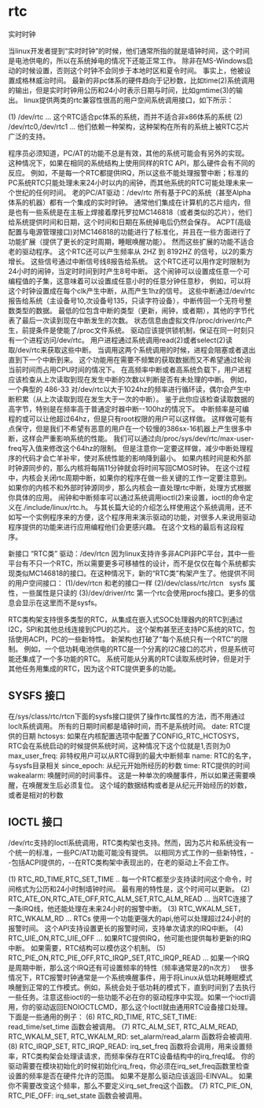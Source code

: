# rtc

实时时钟

当linux开发者提到“实时时钟”的时候，他们通常所指的就是墙钟时间，这个时间是电池供电的，所以在系统掉电的情况下还能正常工作。
除非在MS-Windows启动的时候设置，否则这个时钟不会同步于本地时区和夏令时间。
事实上，他被设置成格林威治时间。
最新的非pc体系的硬件趋向于记秒数，比如time(2)系统调用的输出，但是实时时钟用公历和24小时表示日期与时间，比如gmtime(3)的输出。
linux提供两类的rtc兼容性很高的用户空间系统调用接口，如下所示：

(1) /dev/rtc ... 这个RTC适合pc体系的系统，而并不适合非x86体系的系统
(2) /dev/rtc0,/dev/rtc1 ... 他们依赖一种架构，这种架构在所有的系统上被RTC芯片广泛的支持。

程序员必须知道，PC/AT的功能不总是有效，其他的系统可能会有另外的实现。
这种情况下，如果在相同的系统结构上使用同样的RTC API，那么硬件会有不同的反应。
例如，不是每一个RTC都提供IRQ，所以这些不能处理报警中断；标准的PC系统RTC只能处理未来24小时以内的闹钟，而其他系统的RTC可能处理未来一个世纪的任何时间。
老的PC/AT驱动：/dev/rtc
所有基于PC的系统（甚至Alpha体系的机器）都有一个集成的实时时钟。
通常他们集成在计算机的芯片组内，但是也有一些系统是在主板上焊接着摩托罗拉MC146818（或者类似的芯片），他们给系统提供时间和日期，这个时间和日期在系统掉电后仍然会保存。
ACPT(高级配置与电源管理接口)对MC146818的功能进行了标准化，并且在一些方面进行了功能扩展（提供了更长的定时周期，睡眠唤醒功能）。
然而这些扩展的功能不适合老的驱动程序。
这个RTC还可以产生频率从 2HZ 到 8192HZ 的信号，以2的乘方增长。
这些信号通过中断信号线8报告给系统。
这个RTC还可以用作定时限制为24小时的闹钟，当定时时间到时产生8号中断。
这个闹钟可以设置成任意一个可编程值的子集，这意味着可以设置成任意小时的任意分钟任意秒，
例如，可以将这个时钟设置成在每个clk产生中断，从而产生1hz的信号。
这些中断通过/dev/rtc报告给系统（主设备号10,次设备号135，只读字符设备），中断传回一个无符号整数类型的数据。
最低的位包含中断的类型（更新，闹钟，或者期），其他的字节代表了最后一次读到现在中断发生的次数。
状态信息由虚拟文件/proc/driver/rtc产生，前提条件是使能了/proc文件系统。
驱动应该提供锁机制，保证在同一时刻只有一个进程访问/dev/rtc。
用户进程通过系统调用read(2)或者select(2)读取/dev/rtc来获取这些中断。
当调用这两个系统调用的时候，进程会阻塞或者退出直到下一个中断到来。
这个功能用在需要不频繁的获取数据而又不希望通过轮询当前时间而占用CPU时间的情况下。
在高频率中断或者高系统负载下，用户进程应该检查从上次读取到现在发生中断的次数以判断是否有未处理的中断。
例如，一个典型的 486-33 对/dev/rtc以大于1024hz的频率进行循环读，偶尔会产生中断积累（从上次读取到现在发生大于一次的中断）。
鉴于此你应该检查读取数据的高字节，特别是在频率高于普通定时器中断--100hz的情况下。
中断频率是可编程的或可以让他超过64hz，但是只有root权限的用户可以这样做。
这样做可能有点保守，但是我们不希望有恶意的用户在一个较慢的386sx-16机器上产生很多中断，这样会严重影响系统的性能。
我们可以通过向/proc/sys/dev/rtc/max-user-freq写入值来修改这个64hz的限制。
但是注意你一定要这样做，减少中断处理程序的代码才会亡羊补牢，使对系统性能的影响降到最小。
如果内核时间是和外部时钟源同步的，那么内核将每隔11分钟就会将时间写回CMOS时钟。
在这个过程中，内核会关闭rtc周期中断，如果你的程序在做一些关键的工作一定要注意到。
如果你的内核不和外部时钟源同步，那么内核会一直处理rtc中断，处理方式根据你具体的应用。
闹钟和中断频率可以通过系统调用ioctl(2)来设置，ioctl的命令定义在./include/linux/rtc.h。
与其长篇大论的介绍怎么样使用这个系统调用，还不如写一个实例程序来的方便，这个程序用来演示驱动的功能，对很多人来说用驱动程序提供的功能来进行应用编程他们会更感兴趣。
在这个文档的最后有这段程序。

新接口 “RTC类” 驱动：/dev/rtcn
因为linux支持许多非ACPI非PC平台，其中一些平台有不只一个RTC，所以需要更多可移植性的设计，而不是仅仅在每个系统都实现类似MC146818的接口。在这种情况下，新的“RTC类”构架产生了。他提供不同的用户空间接口：
(1)/dev/rtcn 和老的接口一样
(2)/dev/class/rtc/rtcn   sysfs 属性，一些属性是只读的
(3)/dev/driver/rtc 第一个rtc会使用procfs接口。更多的信息会显示在这里而不是sysfs。

RTC类构架支持很多类型的RTC，从集成在嵌入式SOC处理器内的RTC到通过I2C，SPI和其他总线连接到CPU的芯片。
这个架构甚至还支持PC系统的RTC，包括使用ACPI，PC的一些新特性。
新架构也打破了“每个系统只有一个RTC”的限制。
例如，一个低功耗电池供电的RTC是一个分离的I2C接口的芯片，但是系统可能还集成了一个多功能的RTC。
系统可能从分离的RTC读取系统时钟，但是对于其他任务用集成的RTC，因为这个RTC提供更多的功能。


SYSFS 接口
--------------------
在/sys/class/rtc/rtcn下面的sysfs接口提供了操作rtc属性的方法，而不用通过Ioclt系统调用。
所有的日期时间都是墙钟时间，而不是系统时间。
date:
    RTC提供的日期
hctosys:
    如果在内核配置选项中配置了CONFIG_RTC_HCTOSYS，RTC会在系统启动的时候提供系统时间，这种情况下这个位就是1,否则为0
max_user_freq:
    非特权用户可以从RTC得到的最大中断频率
name:
    RTC的名字，与sysfs目录相关
since_epoch:
    从纪元开始所经历的秒数
time:
    RTC提供的时间
wakealarm:
    唤醒时间的时间事件。 这是一种单次的唤醒事件，所以如果还需要唤醒，在唤醒发生后必须复位。
    这个域的数据结构或者是从纪元开始经历的妙数，或者是相对的秒数

IOCTL 接口
----------------------
/dev/rtc支持的Ioctl系统调用，RTC类构架也支持。然而，因为芯片和系统没有一个统一的标准，一些PC/AT功能可能没有提供。
以相同方式工作的一些新特性，--包括ACPI提供的，--在RTC类构架中表现出的，在老的驱动上不会工作。

(1) RTC_RD_TIME,RTC_SET_TIME .. 
    每一个RTC都至少支持读时间这个命令，时间格式为公历和24小时制墙钟时间。
    最有用的特性是，这个时间可以更新。
(2) RTC_ATE_ON,RTC_ATE_OFF,RTC_ALM_SET,RTC_ALM_READ ... 
    当RTC连接了一条IRQ线，他还能处理在未来24小时的报警中断。
(3) RTC_WKALM_SET，RTC_WKALM_RD ... 
    RTCs 使用一个功能更强大的api,他可以处理超过24小时的报警时间。
    这个API支持设置更长的报警时间，支持单次请求的IRQ中断。
(4) RTC_UIE_ON,RTC_UIE_OFF ... 
    如果RTC提供IRQ，他可能也提供每秒更新的IRQ中断。
    如果需要，RTC结构可以模仿这个机制。
(5) RTC_PIE_ON,RTC_PIE_OFF,RTC_IRQP_SET,RTC_IRQP_READ ... 
    如果一个IRQ是周期中断，那么这个IRQ还有可设置频率的特性（频率通常是2的n次方）
  很多情况下，RTC报警时钟通常是一个系统唤醒事件，用于将Linux从低功耗睡眠模式唤醒到正常的工作模式。例如，系统会处于低功耗的模式下，直到时间到了去执行一些任务。注意这些ioctl的一些功能不必在你的驱动程序中实现。如果一个ioctl调用，你的驱动返回ENOIOCTLCMD，那么这个Ioctl就由通用RTC设备接口处理。下面是一些通用的例子：
(6) RTC_RD_TIME, RTC_SET_TIME: read_time/set_time 函数会被调用。
(7) RTC_ALM_SET, RTC_ALM_READ, RTC_WKALM_SET, RTC_WKALM_RD: set_alarm/read_alarm 函数将会被调用.
(8) RTC_IRQP_SET, RTC_IRQP_READ: 
    irq_set_freq 函数将会调用，用来设置频率，RTC类构架会处理读请求，而频率保存在RTC设备结构中的irq_freq域。
    你的驱动需要在模块初始化的时候初始化irq_freq，你必须在irq_set_freq函数里检查设置的频率是否在硬件允许的范围。
    如果不是那么驱动应该返回-EINVAL。
    如果你不需要改变这个频率，那么不要定义irq_set_freq这个函数。
(7) RTC_PIE_ON, RTC_PIE_OFF: irq_set_state 函数会被调用。
